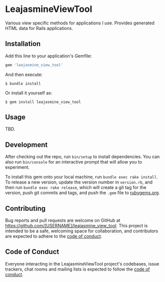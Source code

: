 # LeajasmineViewTool

Various view specific methods for applications I use.
Provides generated HTML data for Rails applications.

## Installation

Add this line to your application's Gemfile:

```ruby
gem 'leajasmine_view_tool'
```

And then execute:

    $ bundle install

Or install it yourself as:

    $ gem install leajasmine_view_tool

## Usage

TBD.

## Development

After checking out the repo, run `bin/setup` to install dependencies. You can also run `bin/console` for an interactive prompt that will allow you to experiment.

To install this gem onto your local machine, run `bundle exec rake install`. To release a new version, update the version number in `version.rb`, and then run `bundle exec rake release`, which will create a git tag for the version, push git commits and tags, and push the `.gem` file to [rubygems.org](https://rubygems.org).

## Contributing

Bug reports and pull requests are welcome on GitHub at https://github.com/[USERNAME]/leajasmine_view_tool. This project is intended to be a safe, welcoming space for collaboration, and contributors are expected to adhere to the [code of conduct](https://github.com/[USERNAME]/leajasmine_view_tool/blob/master/CODE_OF_CONDUCT.md).


## Code of Conduct

Everyone interacting in the LeajasmineViewTool project's codebases, issue trackers, chat rooms and mailing lists is expected to follow the [code of conduct](https://github.com/[USERNAME]/leajasmine_view_tool/blob/master/CODE_OF_CONDUCT.md).
